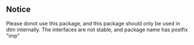 ## Notice
Please donot use this package, and this package should only be used in dtm internally. The interfaces are not stable, and package name has postfix "imp"